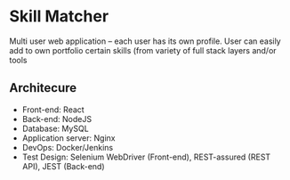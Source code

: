 # Skill Matcher

Multi user web application – each user has its own profile.
User can easily add to own portfolio certain skills (from variety of full stack layers and/or tools

## Architecure
- Front-end: React
- Back-end: NodeJS
- Database: MySQL
- Application server: Nginx
- DevOps: Docker/Jenkins
- Test Design: Selenium WebDriver (Front-end), REST-assured (REST API), JEST (Back-end)
